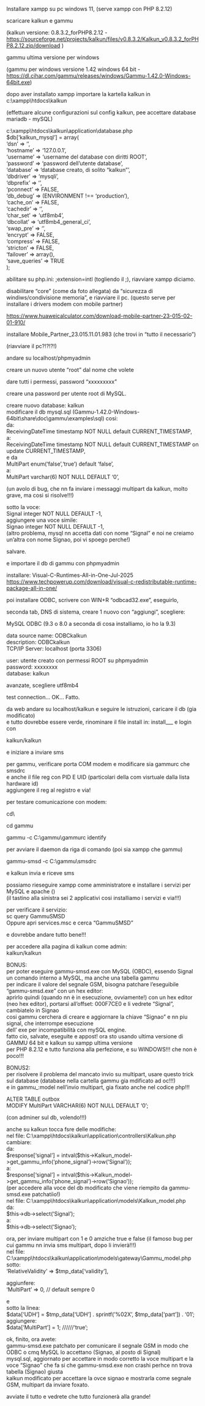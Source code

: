  
<p class="has-line-data" data-line-start="0" data-line-end="1">Installare xampp su pc windows 11, (serve xampp con PHP 8.2.12)</p>
<p class="has-line-data" data-line-start="2" data-line-end="3">scaricare kalkun e gammu</p>
<p class="has-line-data" data-line-start="4" data-line-end="5">(kalkun versione: 0.8.3.2_forPHP8.2.12 - <a href="https://sourceforge.net/projects/kalkun/files/v0.8.3.2/Kalkun_v0.8.3.2_forPHP8.2.12.zip/download">https://sourceforge.net/projects/kalkun/files/v0.8.3.2/Kalkun_v0.8.3.2_forPHP8.2.12.zip/download</a> )</p>
<p class="has-line-data" data-line-start="6" data-line-end="7">gammu ultima versione per windows</p>
<p class="has-line-data" data-line-start="8" data-line-end="9">(gammu per windows versione 1.42 windows 64 bit - <a href="https://dl.cihar.com/gammu/releases/windows/Gammu-1.42.0-Windows-64bit.exe">https://dl.cihar.com/gammu/releases/windows/Gammu-1.42.0-Windows-64bit.exe</a>)</p>
<p class="has-line-data" data-line-start="11" data-line-end="12">dopo aver installato xampp importare la kartella kalkun in c:\xampp\htdocs\kalkun</p>
<p class="has-line-data" data-line-start="13" data-line-end="14">(effettuare alcune configurazioni sul config kalkun, pee accettare database mariadb - mySQL)</p>
<p class="has-line-data" data-line-start="15" data-line-end="37">c:\xampp\htdocs\kalkun\application\database.php<br>
$db[‘kalkun_mysql’] = array(<br>
‘dsn’   =&gt; ‘’,<br>
‘hostname’ =&gt; ‘127.0.0.1’,<br>
‘username’ =&gt; ‘username del database con diritti ROOT’,<br>
‘password’ =&gt; ‘password dell’utente database’,<br>
‘database’ =&gt; ‘database creato, di solito “kalkun”’,<br>
‘dbdriver’ =&gt; ‘mysqli’,<br>
‘dbprefix’ =&gt; ‘’,<br>
‘pconnect’ =&gt; FALSE,<br>
‘db_debug’ =&gt; (ENVIRONMENT !== ‘production’),<br>
‘cache_on’ =&gt; FALSE,<br>
‘cachedir’ =&gt; ‘’,<br>
‘char_set’ =&gt; ‘utf8mb4’,<br>
‘dbcollat’ =&gt; ‘utf8mb4_general_ci’,<br>
‘swap_pre’ =&gt; ‘’,<br>
‘encrypt’ =&gt; FALSE,<br>
‘compress’ =&gt; FALSE,<br>
‘stricton’ =&gt; FALSE,<br>
‘failover’ =&gt; array(),<br>
‘save_queries’ =&gt; TRUE<br>
);</p>
<p class="has-line-data" data-line-start="38" data-line-end="39">abilitare su php.ini: ;extension=intl (togliendo il ;), riavviare xampp diciamo.</p>
<p class="has-line-data" data-line-start="40" data-line-end="41">disabilitare “core” (come da foto allegata) da “sicurezza di windiws/condivisione memoria”, e riavviare il pc. (questo serve per installare i drivers modem con mobile partner)</p>
<p class="has-line-data" data-line-start="42" data-line-end="43"><a href="https://www.huaweicalculator.com/download-mobile-partner-23-015-02-01-910/">https://www.huaweicalculator.com/download-mobile-partner-23-015-02-01-910/</a></p>
<p class="has-line-data" data-line-start="44" data-line-end="45">installare Mobile_Partner_23.015.11.01.983  (che trovi in “tutto il necessario”)</p>
<p class="has-line-data" data-line-start="46" data-line-end="47">(riavviare il pc?!?!?!)</p>
<p class="has-line-data" data-line-start="48" data-line-end="49">andare su localhost/phpmyadmin</p>
<p class="has-line-data" data-line-start="50" data-line-end="51">creare un nuovo utente “root” dal nome che volete</p>
<p class="has-line-data" data-line-start="52" data-line-end="53">dare tutti i permessi, password “xxxxxxxxx”</p>
<p class="has-line-data" data-line-start="54" data-line-end="55">creare una password per utente root di MySQL.</p>
<p class="has-line-data" data-line-start="56" data-line-end="66">creare nuovo database: kalkun<br>
modificare il db mysql.sql (Gammu-1.42.0-Windows-64bit\share\doc\gammu\examples\sql) cosi:<br>
da:<br>
ReceivingDateTime timestamp NOT NULL default CURRENT_TIMESTAMP,<br>
a:<br>
ReceivingDateTime timestamp NOT NULL default CURRENT_TIMESTAMP on update CURRENT_TIMESTAMP,<br>
e da<br>
MultiPart enum(‘false’,‘true’) default ‘false’,<br>
a:<br>
MultiPart varchar(6) NOT NULL DEFAULT ‘0’,</p>
<p class="has-line-data" data-line-start="67" data-line-end="68">(un avolo di bug, che nn fa inviare i messaggi multipart da kalkun, molto grave, ma cosi si risolve!!!)</p>
<p class="has-line-data" data-line-start="69" data-line-end="74">sotto la voce:<br>
Signal integer NOT NULL DEFAULT -1,<br>
aggiungere una voce simile:<br>
Signao integer NOT NULL DEFAULT -1,<br>
(altro problema, mysql nn accetta dati con nome “Signal” e noi ne creiamo un’altra con nome Signao, poi vi spoego perche!)</p>
<p class="has-line-data" data-line-start="75" data-line-end="76">salvare.</p>
<p class="has-line-data" data-line-start="77" data-line-end="78">e importare il db di gammu con phpmyadmin</p>
<p class="has-line-data" data-line-start="81" data-line-end="83">installare: Visual-C-Runtimes-All-in-One-Jul-2025<br>
<a href="https://www.techpowerup.com/download/visual-c-redistributable-runtime-package-all-in-one/">https://www.techpowerup.com/download/visual-c-redistributable-runtime-package-all-in-one/</a></p>
<p class="has-line-data" data-line-start="84" data-line-end="85">poi installare ODBC, scrivere con WIN+R “odbcad32.exe”, eseguirlo,</p>
<p class="has-line-data" data-line-start="86" data-line-end="87">seconda tab, DNS di sistema, creare 1 nuovo con “aggiungi”, scegliere:</p>
<p class="has-line-data" data-line-start="88" data-line-end="89">MySQL ODBC (9.3 o 8.0 a seconda di cosa installiamo, io ho la 9.3)</p>
<p class="has-line-data" data-line-start="90" data-line-end="93">data source name: ODBCkalkun<br>
description:      ODBCkalkun<br>
TCP/IP Server:    localhost (porta 3306)</p>
<p class="has-line-data" data-line-start="94" data-line-end="97">user:     utente creato con permessi ROOT su phpmyadmin<br>
password: xxxxxxxx<br>
database: kalkun</p>
<p class="has-line-data" data-line-start="98" data-line-end="99">avanzate, scegliere utf8mb4</p>
<p class="has-line-data" data-line-start="101" data-line-end="102">test connection… OK… Fatto.</p>
<p class="has-line-data" data-line-start="104" data-line-end="106">da web andare su localhost/kalkun e seguire le istruzioni, caricare il db (gia modificato)<br>
e tutto dovrebbe essere verde, rinominare il file install in: install___ e login con</p>
<p class="has-line-data" data-line-start="107" data-line-end="108">kalkun/kalkun</p>
<p class="has-line-data" data-line-start="109" data-line-end="110">e iniziare a inviare sms</p>
<p class="has-line-data" data-line-start="111" data-line-end="114">per gammu, verificare porta COM modem e modificare sia gammurc che smsdrc<br>
e anche il file reg con PID E UID (particolari della com visrtuale dalla lista hardware id)<br>
aggiungere il reg al registro e via!</p>
<p class="has-line-data" data-line-start="115" data-line-end="116">per testare comunicazione con modem:</p>
<p class="has-line-data" data-line-start="117" data-line-end="118">cd\</p>
<p class="has-line-data" data-line-start="119" data-line-end="120">cd gammu</p>
<p class="has-line-data" data-line-start="121" data-line-end="122">gammu -c C:\gammu\gammurc identify</p>
<p class="has-line-data" data-line-start="124" data-line-end="125">per avviare il daemon da riga di comando (poi sia xampp che gammu)</p>
<p class="has-line-data" data-line-start="126" data-line-end="127">gammu-smsd -c C:\gammu\smsdrc</p>
<p class="has-line-data" data-line-start="128" data-line-end="129">e kalkun invia e riceve sms</p>
<p class="has-line-data" data-line-start="130" data-line-end="132">possiamo rieseguire xampp come amministratore e installare i servizi per MySQL e apache ()<br>
(il tastino alla sinistra sei 2 applicativi cosi installiamo i servizi e via!!!)</p>
<p class="has-line-data" data-line-start="135" data-line-end="138">per verificare il servizio:<br>
sc query GammuSMSD<br>
Oppure apri services.msc e cerca “GammuSMSD”</p>
<p class="has-line-data" data-line-start="139" data-line-end="140">e dovrebbe andare tutto bene!!!</p>
<p class="has-line-data" data-line-start="141" data-line-end="143">per accedere alla pagina di kalkun come admin:<br>
kalkun/kalkun</p>
<p class="has-line-data" data-line-start="144" data-line-end="152">BONUS:<br>
per poter eseguire gammu-smsd.exe con MySQL (OBDC), essendo Signal un comando interno a MySQL, ma anche una tabella gammu<br>
per indicare il valore del segnale GSM, bisogna patchare l’eseguibile “gammu-smsd.exe” con un hex editor:<br>
aprirlo quindi (quando nn è in esecuzione, ovviamente!) con un hex editor (neo hex editor), portarsi all’offset: 000F7CE0 e li vedrete “Signal”, cambiatelo in Signao<br>
cosi gammu cerchera di creare e aggiornare la chiave “Signao” e nn piu signal, che interrompe esecuzione<br>
dell’ exe per incompatibilità con mySQL engine.<br>
fatto cio, salvate, eseguite e appost! ora sto usando ultima versione di GAMMU 64 bit e kalkun su xampp ultima versione<br>
per PHP 8.2.12 e tutto funziona alla perfezione, e su WINDOWS!!! che non è poco!!!</p>
<p class="has-line-data" data-line-start="153" data-line-end="156">BONUS2:<br>
per risolvere il problema del mancato invio su multipart, usare questo trick sul database (database nella cartella gammu gia mdificato ad oc!!!)<br>
e in gammu_:model nell’invio multipart, gia fixato anche nel codice php!!!</p>
<p class="has-line-data" data-line-start="157" data-line-end="159">ALTER TABLE outbox<br>
MODIFY MultiPart VARCHAR(6) NOT NULL DEFAULT ‘0’;</p>
<p class="has-line-data" data-line-start="160" data-line-end="161">(con adminer sul db, volendo!!!)</p>
<p class="has-line-data" data-line-start="162" data-line-end="175">anche su kalkun tocca fsre delle modifiche:<br>
nel file: C:\xampp\htdocs\kalkun\application\controllers\Kalkun.php<br>
cambiare:<br>
da:<br>
$response[‘signal’] = intval($this-&gt;Kalkun_model-&gt;get_gammu_info(‘phone_signal’)-&gt;row(‘Signal’));<br>
a:<br>
$response[‘signal’] = intval($this-&gt;Kalkun_model-&gt;get_gammu_info(‘phone_signal’)-&gt;row(‘Signao’));<br>
(per accedere alla voce del db modificato che viene riempito da gammu-smsd.exe patchatiìo!)<br>
nel file: C:\xampp\htdocs\kalkun\application\models\Kalkun_model.php<br>
da:<br>
$this-&gt;db-&gt;select(‘Signal’);<br>
a:<br>
$this-&gt;db-&gt;select(‘Signao’);</p>
<p class="has-line-data" data-line-start="177" data-line-end="181">ora, per inviare multipart con 1 e 0 amziche true e false (il famoso bug per cui gammu nn invia sms multipart, dopo li invierà!!!)<br>
nel file: C:\xampp\htdocs\kalkun\application\models\gateway\Gammu_model.php<br>
sotto:<br>
‘RelativeValidity’ =&gt; $tmp_data[‘validity’],</p>
<p class="has-line-data" data-line-start="182" data-line-end="184">aggiunfere:<br>
‘MultiPart’        =&gt; 0, // default sempre 0</p>
<p class="has-line-data" data-line-start="185" data-line-end="190">e<br>
sotto la linea:<br>
$data[‘UDH’] = $tmp_data[‘UDH’] . sprintf(’%02X’, $tmp_data[‘part’]) . ‘01’;<br>
aggiungere:<br>
$data[‘MultiPart’] = 1; //////‘true’;</p>
<p class="has-line-data" data-line-start="191" data-line-end="195">ok, finito, ora avete:<br>
gammu-smsd.exe patchato per comunicare il segnale GSM in modo che ODBC o cmq MySQL lo accettano (Signao, al posto di Signal)<br>
mysql.sql, aggiornato per accettare in modo corretto la voce multipart e la voce “Signao” che fa si che gammu-smsd.exe non crashi perhce nn trova tabella (Signao) giusta<br>
kalkun modificato per accettare la ovce signao e mostrarla come segnale GSM, multipart da inviare foxato.</p>
<p class="has-line-data" data-line-start="196" data-line-end="197">avviate il tutto e vedrete che tutto funzionerà alla grande!</p>

</body></html>
